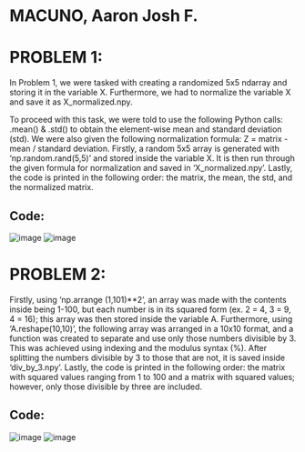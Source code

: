 # MACUNO, Aaron Josh F. 

# PROBLEM 1:

In Problem 1, we were tasked with creating a randomized 5x5 ndarray and storing it in the variable X. Furthermore, we had to normalize the variable X and save it as X_normalized.npy. 

To proceed with this task, we were told to use the following Python calls: .mean() & .std() to obtain the element-wise mean and standard deviation (std). We were also given the following normalization formula:  Z = matrix - mean / standard deviation.  Firstly, a random 5x5 array is generated with ‘np.random.rand(5,5)’ and stored inside the variable X. It is then run through the given formula for normalization and saved in ‘X_normalized.npy’. Lastly, the code is printed in the following order: the matrix, the mean, the std, and the normalized matrix.

## Code:
![image](https://github.com/user-attachments/assets/2c0d6beb-3604-4fbd-9aea-c24cdc24a4d3)
![image](https://github.com/user-attachments/assets/5ca622b6-bb79-4f40-8aa8-4ab30426560a)

# PROBLEM 2:

Firstly, using ‘np.arrange (1,101)**2’, an array was made with the contents inside being 1-100, but each number is in its squared form (ex. 2 = 4, 3 = 9, 4 = 16); this array was then stored inside the variable A. Furthermore, using ‘A.reshape(10,10)’, the following array was arranged in a 10x10 format, and a function was created to separate and use only those numbers divisible by 3. This was achieved using indexing and the modulus syntax (%). After splitting the numbers divisible by 3 to those that are not, it is saved inside ‘div_by_3.npy’. Lastly, the code is printed in the following order: the matrix with squared values ranging from 1 to 100 and a matrix with squared values; however, only those divisible by three are included.

## Code: 
![image](https://github.com/user-attachments/assets/55de32f4-1024-4020-ac8e-5b06bc62179f)
![image](https://github.com/user-attachments/assets/7e3b6224-aad0-4ca0-99e3-df305fb68dc3)

